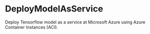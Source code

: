 # DeployModelAsService
Deploy Tensorflow model as a service at Microsoft Azure using Azure Container Instances (ACI).
